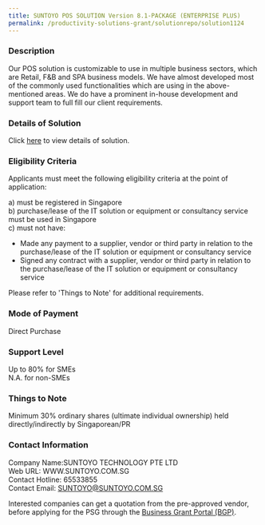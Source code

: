 ```yaml
---
title: SUNTOYO POS SOLUTION Version 8.1-PACKAGE (ENTERPRISE PLUS)
permalink: /productivity-solutions-grant/solutionrepo/solution1124
---
```


### Description

Our POS solution is customizable to use in multiple business sectors, which are Retail, F&B and SPA business models. We have almost developed most of the commonly used functionalities which are using in the above-mentioned areas. We do have a prominent in-house development and support team to full fill our client requirements.

### Details of Solution

Click <a href='https://www.gobusiness.gov.sg/images/psg/Desensitised_Suntoyo_Annex_3_CR_wef_22_Oct_2020_Part_5.pdf' target='_blank' rel='noopener'>here</a> to view details of solution.

### Eligibility Criteria

Applicants must meet the following eligibility criteria at the point of application:

a) must be registered in Singapore <br>
b) purchase/lease of the IT solution or equipment or consultancy service must be used in Singapore <br>
c) must not have:
- Made any payment to a supplier, vendor or third party in relation to the purchase/lease of the IT solution or equipment or consultancy service
- Signed any contract with a supplier, vendor or third party in relation to the purchase/lease of the IT solution or equipment or consultancy service

Please refer to 'Things to Note' for additional requirements.

### Mode of Payment
Direct Purchase

### Support Level
Up to 80% for SMEs <br>
N.A. for non-SMEs

### Things to Note
Minimum 30% ordinary shares (ultimate individual ownership) held directly/indirectly by Singaporean/PR

### Contact Information
Company Name:SUNTOYO TECHNOLOGY PTE LTD <br>Web URL: WWW.SUNTOYO.COM.SG <br>Contact Hotline: 65533855 <br>Contact Email: SUNTOYO@SUNTOYO.COM.SG <br>

Interested companies can get a quotation from the pre-approved vendor, before applying for the PSG through the <a target='_blank' rel='noopener' href='https://www.businessgrants.gov.sg/'>Business Grant Portal (BGP)</a>.
